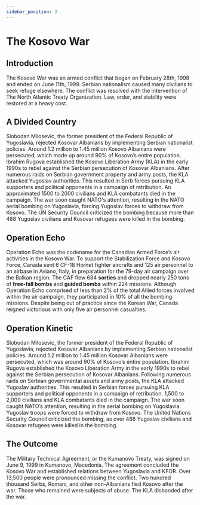 ```yaml
---
sidebar_position: 3
---
```


# The Kosovo War

## Introduction

The Kosovo War was an armed conflict that began on February 28th, 1998 and ended on June 11th, 1999. Serbian nationalism caused many civilians to seek refuge elsewhere. The conflict was resolved with the intervention of The North Atlantic Treaty Organization. Law, order, and stability were restored at a heavy cost.

## A Divided Country

Slobodan Milosevic, the former president of the Federal Republic of Yugoslavia, rejected Kosovar Albanians by implementing Serbian nationalist policies. Around 1.2 million to 1.45 million Kosovo Albanians were persecuted, which made up around 90% of Kosovo’s entire population. Ibrahim Rugova established the Kosovo Liberation Army (KLA) in the early 1990s to rebel against the Serbian persecution of Kosovar Albanians. After numerous raids on Serbian government property and army posts, the KLA attacked Yugoslav authorities. This resulted in Serb forces pursuing KLA supporters and political opponents in a campaign of retribution. An approximated 1500 to 2000 civilians and KLA combatants died in the campaign. The war soon caught NATO's attention, resulting in the NATO aerial bombing on Yugoslavia, forcing Yugoslav forces to withdraw from Kosovo. The UN Security Council criticized the bombing because more than 488 Yugoslav civilians and Kosovar refugees were killed in the bombing. 

## Operation Echo

Operation Echo was the codename for the Canadian Armed Force’s air activities in the Kosovo War. To support the Stabilization Force and Kosovo Force, Canada sent 6 CF-18 Hornet fighter aircrafts and 125 air personnel to an airbase in Aviano, Italy, in preparation for the 79-day air campaign over the Balkan region. The CAF flew 684 **sorties** and dropped nearly 250 tons of **free-fall bombs** and **guided bombs** within 224 missions. Although Operation Echo comprised of less than 2% of the total Allied forces involved within the air campaign, they participated in 10% of all the bombing missions. Despite being out of practice since the Korean War, Canada reigned victorious with only five air personnel casualties.  

## Operation Kinetic

Slobodan Milosevic, the former president of the Federal Republic of Yugoslavia, rejected Kosovar Albanians by implementing Serbian nationalist policies. Around 1.2 million to 1.45 million Kosovar Albanians were persecuted, which was around 90% of Kosovo’s entire population. Ibrahim Rugova established the Kosovo Liberation Army in the early 1990s to rebel against the Serbian persecution of Kosovar Albanians. Following numerous raids on Serbian governmental assets and army posts, the KLA attacked Yugoslav authorities. This resulted in Serbian forces pursuing KLA supporters and political opponents in a campaign of retribution. 1,500 to 2,000 civilians and KLA combatants died in the campaign. The war soon caught NATO’s attention, resulting in the aerial bombing on Yugoslavia. Yugoslav troops were forced to withdraw from Kosovo. The United Nations Security Council criticized the bombing, as over 488 Yugoslav civilians and Kosovar refugees were killed in the bombing. 

## The Outcome

The Military Technical Agreement, or the Kumanovo Treaty, was signed on June 9, 1999 in Kumanovo, Macedonia. The agreement concluded the Kosovo War and established relations between Yugoslavia and KFOR. Over 13,500 people were pronounced missing the conflict. Two hundred thousand Serbs, Romani, and other non-Albanians fled Kosovo after the war. Those who remained were subjects of abuse.  The KLA disbanded after the war.